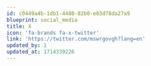 ```yaml
---
id: c0449a4b-1db1-4480-82b0-e03d78da27a9
blueprint: social_media
title: X
icon: 'fa-brands fa-x-twitter'
link: 'https://twitter.com/mswrgovgh?lang=en'
updated_by: 1
updated_at: 1714339226
---
```

